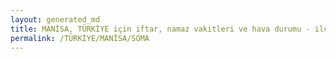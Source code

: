 ```yaml
---
layout: generated_md
title: MANİSA, TÜRKİYE için iftar, namaz vakitleri ve hava durumu - ilçe/eyalet seç
permalink: /TÜRKİYE/MANİSA/SOMA
---
```


<script type="text/javascript">
  var country = TÜRKİYE;
  var city = MANİSA;
  var state = SOMA;
  var lat = 72;
  var lon = 21;
</script>
